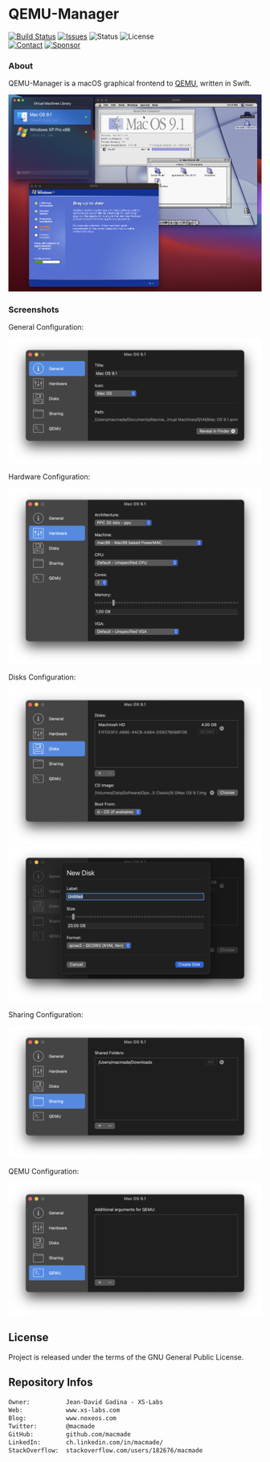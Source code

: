QEMU-Manager
============

[![Build Status](https://img.shields.io/github/actions/workflow/status/macmade/QEMU-Manager/ci-mac.yaml?label=macOS&logo=apple)](https://github.com/macmade/QEMU-Manager/actions/workflows/ci-mac.yaml)
[![Issues](http://img.shields.io/github/issues/macmade/QEMU-Manager.svg?logo=github)](https://github.com/macmade/QEMU-Manager/issues)
![Status](https://img.shields.io/badge/status-active-brightgreen.svg?logo=git)
![License](https://img.shields.io/badge/license-gpl-brightgreen.svg?logo=open-source-initiative)  
[![Contact](https://img.shields.io/badge/follow-@macmade-blue.svg?logo=twitter&style=social)](https://twitter.com/macmade)
[![Sponsor](https://img.shields.io/badge/sponsor-macmade-pink.svg?logo=github-sponsors&style=social)](https://github.com/sponsors/macmade)

### About

QEMU-Manager is a macOS graphical frontend to [QEMU](https://www.qemu.org), written in Swift.

![Screenshot](Assets/Screenshots/Screenshot.png "Screenshot")

### Screenshots

General Configuration:

![General](Assets/Screenshots/General.png "General")

Hardware Configuration:

![Hardware](Assets/Screenshots/Hardware.png "Hardware")

Disks Configuration:

![Disks](Assets/Screenshots/Disks.png "Disks")
![NewDisk](Assets/Screenshots/NewDisk.png "NewDisk")

Sharing Configuration:

![Sharing](Assets/Screenshots/Sharing.png "Sharing")

QEMU Configuration:

![QEMU](Assets/Screenshots/QEMU.png "QEMU")

License
-------

Project is released under the terms of the GNU General Public License.

Repository Infos
----------------

    Owner:          Jean-David Gadina - XS-Labs
    Web:            www.xs-labs.com
    Blog:           www.noxeos.com
    Twitter:        @macmade
    GitHub:         github.com/macmade
    LinkedIn:       ch.linkedin.com/in/macmade/
    StackOverflow:  stackoverflow.com/users/182676/macmade
